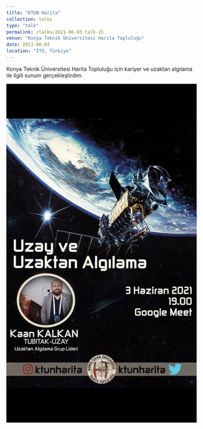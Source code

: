 ```yaml
---
title: "KTUN Harita"
collection: talks
type: "talk"
permalink: /talks/2021-06-03-talk-15
venue: "Konya Teknik Üniversitesi Harita Topluluğu"
date: 2021-06-03
location: "İTÜ, Türkiye"
---
```


Konya Teknik Üniversitesi Harita Topluluğu için kariyer ve uzaktan algılama ile ilgili sunum gerçekleştirdim.

![Etkinlik Resmi](https://raw.githubusercontent.com/kalkan/kalkan.github.io/master/images/ktunharita.jpg)
  
